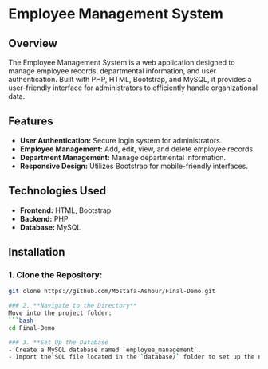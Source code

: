 # Employee Management System

## Overview

The Employee Management System is a web application designed to manage employee records, departmental information, and user authentication. Built with PHP, HTML, Bootstrap, and MySQL, it provides a user-friendly interface for administrators to efficiently handle organizational data.

## Features

- **User Authentication:** Secure login system for administrators.
- **Employee Management:** Add, edit, view, and delete employee records.
- **Department Management:** Manage departmental information.
- **Responsive Design:** Utilizes Bootstrap for mobile-friendly interfaces.

## Technologies Used

- **Frontend:** HTML, Bootstrap
- **Backend:** PHP
- **Database:** MySQL

## Installation

### 1. **Clone the Repository:**
   ```bash
   git clone https://github.com/Mostafa-Ashour/Final-Demo.git

### 2. **Navigate to the Directory**  
   Move into the project folder:  
   ```bash
   cd Final-Demo

### 3. **Set Up the Database  
- Create a MySQL database named `employee_management`.  
- Import the SQL file located in the `database/` folder to set up the necessary tables.


